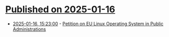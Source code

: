 # [Published on 2025-01-16](index.md)

* [2025-01-16, 15:23:00](https://soylentnews.org/article.pl?sid=25/01/16/1024248&from=rss) - [Petition on EU Linux Operating System in Public Administrations](https://soylentnews.org/article.pl?sid=25/01/16/1024248&from=rss)
